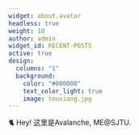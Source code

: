 ```yaml
---
widget: about.avatar
headless: true
weight: 10
author: admin
widget_id: RECENT-POSTS
active: true
design:
  columns: "1"
  background:
    color: "#000000"
    text_color_light: true
    image: touxiang.jpg
---
```

🐈 Hey! 这里是Avalanche, ME@SJTU.